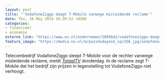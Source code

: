 ```yaml
---
layout: post
title: "'VodafoneZiggo daagt T-Mobile vanwege misleidende reclame'"
date: Thu, 16 May 2019 19:20:52 +0200
categories: 
- financieel 
- economie 
externe_link: "https://www.nu.nl/ondernemen/5895642/vodafoneziggo-daagt-t-mobile-vanwege-misleidende-reclame.html"
feature_image: "https://media.nu.nl/m/pozxdudayei6_sqr256.jpg/vodafoneziggo-daagt-t-mobile-vanwege-misleidende-reclame.jpg"
---
```


Telecombedrijf VodafoneZiggo sleept T-Mobile voor de rechter vanwege misleidende reclame, meldt <em><a href="https://www.totaaltv.nl/nieuws/rechtszaak-ziggo-en-tmobile-over-prijsverhoging-tv-en-internet/" target="_blank">TotaalTV</a> </em>donderdag. In de reclame zegt T-Mobile dat het bedrijf zijn prijzen in tegenstelling tot VodafoneZiggo niet verhoogt.
